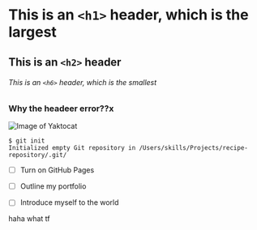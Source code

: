 # This is an `<h1>` header, which is the largest
## This is an `<h2>` header
###### This is an `<h6>` header, which is the smallest
### Why the headeer error??x

![Image of Yaktocat](https://octodex.github.com/images/yaktocat.png)
```
$ git init
Initialized empty Git repository in /Users/skills/Projects/recipe-repository/.git/
```
- [ ] Turn on GitHub Pages
- [ ] Outline my portfolio
- [ ] Introduce myself to the world


haha what tf
